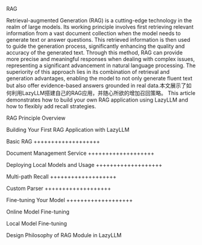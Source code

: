 RAG

Retrieval-augmented Generation (RAG) is a cutting-edge technology in the realm of large models. Its working principle involves first retrieving relevant information from a vast document collection when the model needs to generate text or answer questions. This retrieved information is then used to guide the generation process, significantly enhancing the quality and accuracy of the generated text. Through this method, RAG can provide more precise and meaningful responses when dealing with complex issues, representing a significant advancement in natural language processing. The superiority of this approach lies in its combination of retrieval and generation advantages, enabling the model to not only generate fluent text but also offer evidence-based answers grounded in real data.本文展示了如何利用LazyLLM搭建自己的RAG应用，并随心所欲的增加召回策略。
This article demonstrates how to build your own RAG application using LazyLLM and how to flexibly add recall strategies.

RAG Principle Overview

Building Your First RAG Application with LazyLLM

Basic RAG
+++++++++++++++++++


Document Management Service
+++++++++++++++++++


Deploying Local Models and Usage
+++++++++++++++++++


Multi-path Recall
+++++++++++++++++++


Custom Parser
+++++++++++++++++++


Fine-tuning Your Model
+++++++++++++++++++


Online Model Fine-tuning

Local Model Fine-tuning


Design Philosophy of RAG Module in LazyLLM